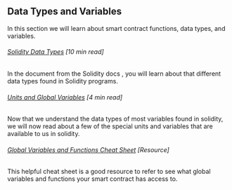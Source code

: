 ## Data Types and Variables

In this section we will learn about smart contract functions, data types, and variables.

###### [Solidity Data Types](https://solidity.readthedocs.io/en/develop/types.html) \[10 min read\]

In the document from the Solidity docs , you will learn about that different data types found in Solidity programs.

###### [Units and Global Variables](https://solidity.readthedocs.io/en/develop/units-and-global-variables.html) \[4 min read\]

Now that we understand the data types of most variables found in solidity, we will now read about a few of the special units and variables that are available to us in solidity.

###### [Global Variables and Functions Cheat Sheet](https://s3-eu-west-1.amazonaws.com/b9-academy-assets/public/solidity-cheatsheet.pdf) \[Resource\]

This helpful cheat sheet is a good resource to refer to see what global variables and functions your smart contract has access to.



